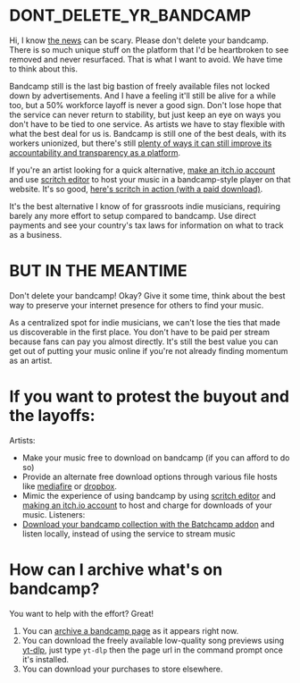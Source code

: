 # DONT_DELETE_YR_BANDCAMP

Hi, I know [the news](https://www.rollingstone.com/music/music-news/bandcamp-layoffs-following-songtradr-acquisition-1234855267/) can be scary. Please don't delete your bandcamp. There is so much unique stuff on the platform that I'd be heartbroken to see removed and never resurfaced. That is what I want to avoid. We have time to think about this.

Bandcamp still is the last big bastion of freely available files not locked down by advertisements. And I have a feeling it'll still be alive for a while too, but a 50% workforce layoff is never a good sign. Don't lose hope that the service can never return to stability, but just keep an eye on ways you don't have to be tied to one service. As artists we have to stay flexible with what the best deal for us is. Bandcamp is still one of the best deals, with its workers unionized, but there's still [plenty of ways it can still improve its accountability and transparency as a platform](https://www.bandcampunited.org/).

If you're an artist looking for a quick alternative, [make an itch.io account](https://itch.io/register) and use [scritch editor](https://torcado.itch.io/scritch-editor) to host your music in a bandcamp-style player on that website. It's so good, [here's scritch in action (with a paid download)](https://halleylabs.itch.io/arcregn).

It's the best alternative I know of for grassroots indie musicians, requiring barely any more effort to setup compared to bandcamp. Use direct payments and see your country's tax laws for information on what to track as a business.

# BUT IN THE MEANTIME

Don't delete your bandcamp! Okay? Give it some time, think about the best way to preserve your internet presence for others to find your music.

As a centralized spot for indie musicians, we can't lose the ties that made us discoverable in the first place. You don't have to be paid per stream because fans can pay you almost directly. It's still the best value you can get out of putting your music online if you're not already finding momentum as an artist.

# If you want to protest the buyout and the layoffs:

Artists:
- Make your music free to download on bandcamp (if you can afford to do so)
- Provide an alternate free download options through various file hosts like [mediafire](https://mediafire.com/) or [dropbox](dropbox.com).
- Mimic the experience of using bandcamp by using [scritch editor](https://torcado.itch.io/scritch-editor) and [making an itch.io account](https://itch.io/register) to host and charge for downloads of your music.
Listeners:
- [Download your bandcamp collection with the Batchcamp addon](https://howtohifi.com/bulk-download-your-entire-bandcamp-collection-with-batchcamp-chrome-extension/) and listen locally, instead of using the service to stream music

# How can I archive what's on bandcamp?
You want to help with the effort? Great!
1. You can [archive a bandcamp page](web.archive.org) as it appears right now.
2. You can download the freely available low-quality song previews using [yt-dlp](https://github.com/yt-dlp/yt-dlp), just type `yt-dlp` then the page url in the command prompt once it's installed.
3. You can download your purchases to store elsewhere.

